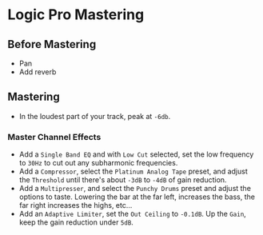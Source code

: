 # Logic Pro Mastering

## Before Mastering

- Pan
- Add reverb

## Mastering

- In the loudest part of your track, peak at `-6db`.

### Master Channel Effects

- Add a `Single Band EQ` and with `Low Cut` selected, set the low frequency to `30Hz` to cut out any subharmonic frequencies.
- Add a `Compressor`, select the `Platinum Analog Tape` preset, and adjust the `Threshold` until there's about `-3dB` to `-4dB` of gain reduction.
- Add a `Multipresser`, and select the `Punchy Drums` preset and adjust the options to taste. Lowering the bar at the far left, increases the bass, the far right increases the highs, etc...
- Add an `Adaptive Limiter`, set the `Out Ceiling` to `-0.1dB`. Up the `Gain`, keep the gain reduction under `5dB`.